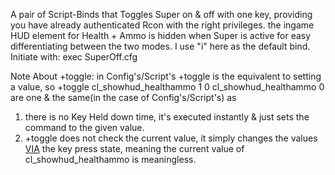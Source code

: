 A pair of Script-Binds that Toggles Super on & off with one key, providing you have already authenticated Rcon with the right privileges.
the ingame HUD element for Health + Ammo is hidden when Super is active for easy differentiating between the two modes. I use "i" here as the default bind.
Initiate with: exec SuperOff.cfg


Note About +toggle: in Config's/Script's +toggle is the equivalent to setting a value, so
+toggle cl_showhud_healthammo 1 0
cl_showhud_healthammo 0
are one & the same(in the case of Config's/Script's) as
1. there is no Key Held down time, it's executed instantly & just sets the command to the given value.
2. +toggle does not check the current value, it simply changes the values [VIA](https://www.merriam-webster.com/dictionary/via) the key press state, meaning the current value of cl_showhud_healthammo is meaningless.






  
